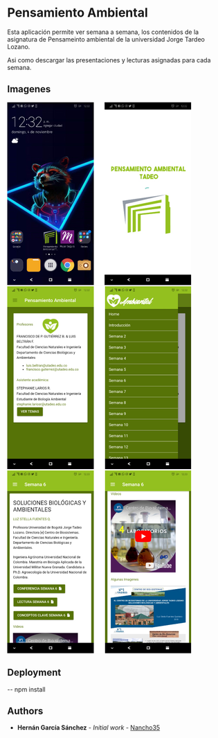 # Pensamiento Ambiental

Esta aplicación permite ver semana a semana, los contenidos de la asignatura de Pensameinto ambiental de la universidad Jorge Tardeo Lozano.

Asi como descargar las presentaciones y lecturas asignadas para cada semana.

## Imagenes

![Home](https://github.com/Nancho35/Ambiental/blob/master/screenshots/1.jpg)
![Semanas](https://github.com/Nancho35/Ambiental/blob/master/screenshots/2.jpg)
![Contenido](https://github.com/Nancho35/Ambiental/blob/master/screenshots/3.jpg)

## Deployment
-- npm install

## Authors

* **Hernán García Sánchez** - *Initial work* - [Nancho35](https://github.com/Nancho35)
